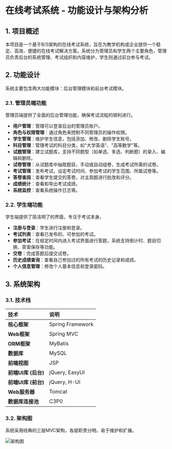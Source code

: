 # 在线考试系统 - 功能设计与架构分析

## 1. 项目概述

本项目是一个基于B/S架构的在线考试系统，旨在为教学机构或企业提供一个稳定、高效、便捷的在线考试解决方案。系统分为管理员和学生两个主要角色，管理员负责后台的系统管理、考试组织和内容维护，学生则通过前台参与考试。

## 2. 功能设计

系统主要包含两大功能模块：后台管理模块和前台考试模块。

### 2.1. 管理员端功能

管理员端提供了全面的后台管理功能，确保考试流程的顺利进行。

- **用户管理**：管理可以登录后台的管理员账户。
- **角色与权限管理**：通过角色来控制不同管理员的操作权限。
- **学生管理**：维护学生信息，包括添加、修改、删除学生账号。
- **科目管理**：管理考试的科目分类，如"大学英语"、"高等数学"等。
- **试题管理**：建立试题库，支持不同题型（如单选、多选、判断题）的录入、编辑和删除。
- **试卷管理**：从试题库中抽取题目，手动或自动组卷，生成考试所需的试卷。
- **考试管理**：发布考试，设定考试时间、参加考试的学生范围、所属试卷等。
- **答卷查阅**：查看学生提交的答卷，对主观题进行批改和评分。
- **成绩统计**：查看和导出考试成绩。
- **系统监控**：查看系统操作日志等。

### 2.2. 学生端功能

学生端提供了简洁明了的界面，专注于考试本身。

- **注册与登录**：学生进行注册和登录。
- **考试列表**：查看已发布的、可参加的考试。
- **参加考试**：在规定时间内进入考试界面进行答题，系统支持倒计时、题目切换、答案保存等功能。
- **交卷**：完成答题后提交试卷。
- **历史成绩查询**：查看自己参加过的所有考试的历史记录和成绩。
- **个人信息管理**：修改个人基本信息和登录密码。

## 3. 系统架构

### 3.1. 技术栈

| 技术 | 说明 |
| :--- | :--- |
| **核心框架** | Spring Framework |
| **Web框架** | Spring MVC |
| **ORM框架** | MyBatis |
| **数据库** | MySQL |
| **前端视图** | JSP |
| **前端UI库 (后台)**| jQuery, EasyUI |
| **前端UI库 (前台)**| jQuery, H-UI |
| **Web服务器** | Tomcat |
| **数据库连接池** | C3P0 |

### 3.2. 架构图

系统采用经典的三层MVC架构，各层职责分明，易于维护和扩展。

![架构图](D:\WorkBox\eclipse2025workspace\OnlineExam\架构图.png)